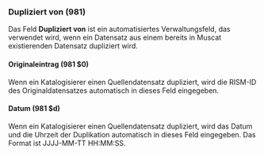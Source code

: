 ### Dupliziert von (981)

Das Feld **Dupliziert von** ist ein automatisiertes Verwaltungsfeld, das verwendet wird, wenn ein Datensatz aus einem bereits in Muscat existierenden Datensatz dupliziert wird.

#### Originaleintrag (981 $0)

Wenn ein Katalogisierer einen Quellendatensatz dupliziert, wird die RISM-ID des Originaldatensatzes automatisch in dieses Feld eingegeben.

#### Datum (981 $d)

Wenn ein Katalogisierer einen Quellendatensatz dupliziert, wird das Datum und die Uhrzeit der Duplikation automatisch in dieses Feld eingegeben. Das Format ist JJJJ-MM-TT HH:MM:SS.
